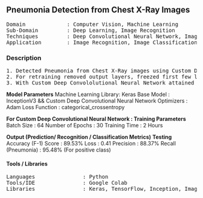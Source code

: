 ## Pneumonia Detection from Chest X-Ray Images                                         

<pre>
Domain             : Computer Vision, Machine Learning
Sub-Domain         : Deep Learning, Image Recognition
Techniques         : Deep Convolutional Neural Network, ImageNet, Inception
Application        : Image Recognition, Image Classification, Medical Imaging
</pre>

### Description
<pre>
1. Detected Pneumonia from Chest X-Ray images using Custom Deep Convololutional Neural Network and by retraining pretrained model “InceptionV3” with 5856 images of X-ray (1.15GB).
2. For retraining removed output layers, freezed first few layers and fine-tuned model for two new label classes (Pneumonia and Normal).
3. With Custom Deep Convololutional Neural Network attained testing accuracy 89.53% and loss 0.41.
</pre>



<b>Model Parameters</b>
Machine Learning Library: Keras
Base Model              : InceptionV3 && Custom Deep Convolutional Neural Network
Optimizers              : Adam
Loss Function           : categorical_crossentropy

<b>For Custom Deep Convolutional Neural Network : </b>
<b>Training Parameters</b>
Batch Size              : 64
Number of Epochs        : 30
Training Time           : 2 Hours

<b>Output (Prediction/ Recognition / Classification Metrics)</b>
<b>Testing</b>
Accuracy (F-1) Score    : 89.53%
Loss                    : 0.41
Precision               : 88.37%
Recall (Pneumonia)      : 95.48% (For positive class)
<!--Specificity             : -->
</pre>


<kbd>
<a href="https://i.imgur.com/km4MF3J.png"></a>
</kbd>



#### Tools / Libraries
<pre>
Languages               : Python
Tools/IDE               : Google Colab
Libraries               : Keras, TensorFlow, Inception, ImageNet
</pre>

